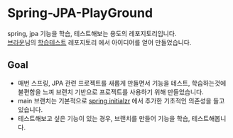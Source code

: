 # Spring-JPA-PlayGround
spring, jpa 기능을 학습, 테스트해보는 용도의 레포지토리입니다.   
[브라운](https://github.com/boorownie)님의 [학습테스트](https://github.com/next-step/spring-learning-test/tree/main) 레포지토리 에서 아이디어를 얻어 만들었습니다.

## Goal
- 매번 스프링, JPA 관련 프로젝트를 새롭게 만들면서 기능을 테스트, 학습하는것에 불편함을 느껴 브랜치 기반으로 프로젝트를 사용하기 위해 만들었습니다.
- main 브랜치는 기본적으로 [spring initialzr](https://start.spring.io/) 에서 추가한 기초적인 의존성을 들고 있습니다.
- 테스트해보고 싶은 기능이 있는 경우, 브랜치를 만들어 기능을 학습, 테스트해봅니다.